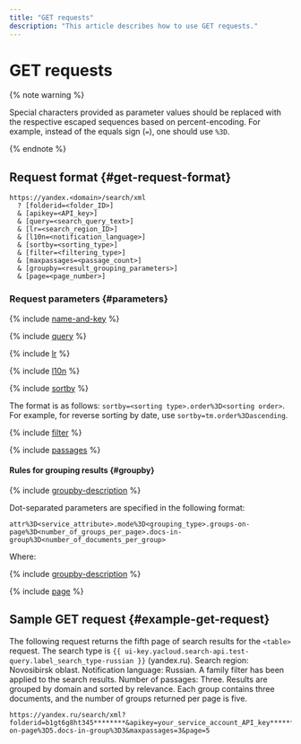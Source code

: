 ```yaml
---
title: "GET requests"
description: "This article describes how to use GET requests."
---
```


# GET requests

{% note warning %}

Special characters provided as parameter values should be replaced with the respective escaped sequences based on percent-encoding. For example, instead of the equals sign (`=`), one should use `%3D`.

{% endnote %}

## Request format {#get-request-format}

```httpget
https://yandex.<domain>/search/xml
  ? [folderid=<folder_ID>]
  & [apikey=<API_key>]
  & [query=<search_query_text>]
  & [lr=<search_region_ID>]
  & [l10n=<notification_language>]
  & [sortby=<sorting_type>]
  & [filter=<filtering_type>]
  & [maxpassages=<passage_count>]
  & [groupby=<result_grouping_parameters>]
  & [page=<page_number>]
```

### Request parameters {#parameters}

{% include [name-and-key](../../_includes/search-api/key.md) %}

{% include [query](../../_includes/search-api/query.md) %}

{% include [lr](../../_includes/search-api/lr.md) %}

{% include [l10n](../../_includes/search-api/l10n.md) %}

{% include [sortby](../../_includes/search-api/sortby.md) %}

The format is as follows: `sortby=<sorting type>.order%3D<sorting order>`. For example, for reverse sorting by date, use `sortby=tm.order%3Dascending`.

{% include [filter](../../_includes/search-api/filter.md) %}

{% include [passages](../../_includes/search-api/passages.md) %}

#### Rules for grouping results {#groupby}

{% include [groupby-description](../../_includes/search-api/groupby-description.md) %}

Dot-separated parameters are specified in the following format:

```httpget
attr%3D<service_attribute>.mode%3D<grouping_type>.groups-on-page%3D<number_of_groups_per_page>.docs-in-group%3D<number_of_documents_per_group>
```

Where:

{% include [groupby-description](../../_includes/search-api/groupby-parameters.md) %}

{% include [page](../../_includes/search-api/page.md) %}

## Sample GET request {#example-get-request}

The following request returns the fifth page of search results for the `<table>` request. The search type is `{{ ui-key.yacloud.search-api.test-query.label_search_type-russian }}` (yandex.ru). Search region: Novosibirsk oblast. Notification language: Russian. A family filter has been applied to the search results. Number of passages: Three. Results are grouped by domain and sorted by relevance. Each group contains three documents, and the number of groups returned per page is five.

```httpget
https://yandex.ru/search/xml?folderid=b1gt6g8ht345********&apikey=your_service_account_API_key********&query=%3Ctable%3E&lr=11316&l10n=ru&sortby=rlv&filter=strict&groupby=attr%3Dd.mode%3Ddeep.groups-on-page%3D5.docs-in-group%3D3&maxpassages=3&page=5
```

